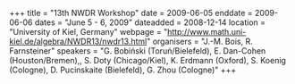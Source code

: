 +++
title = "13th NWDR Workshop"
date = 2009-06-05
enddate = 2009-06-06
dates = "June 5 - 6, 2009"
dateadded = 2008-12-14
location = "University of Kiel, Germany"
webpage = "http://www.math.uni-kiel.de/algebra/NWDR13/nwdr13.html"
organisers = "J.-M. Bois, R. Farnsteiner"
speakers = "G. Bobiński (Toruń/Bielefeld), E. Dan-Cohen (Houston/Bremen),, S. Doty (Chicago/Kiel), K. Erdmann (Oxford), S. Koenig (Cologne), D. Pucinskaite (Bielefeld), G. Zhou (Cologne)"
+++
